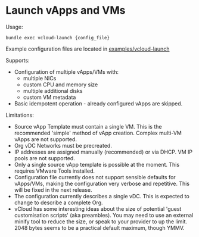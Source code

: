 # Launch vApps and VMs

Usage:

    bundle exec vcloud-launch {config_file}

Example configuration files are located in [examples/vcloud-launch][example_yaml]

Supports:

* Configuration of multiple vApps/VMs with:
  * multiple NICs
  * custom CPU and memory size
  * multiple additional disks
  * custom VM metadata
* Basic idempotent operation - already configured vApps are skipped.

Limitations:

* Source vApp Template must contain a single VM. This is the recommended 'simple'
  method of vApp creation. Complex multi-VM vApps are not supported.
* Org vDC Networks must be precreated.
* IP addresses are assigned manually (recommended) or via DHCP. VM IP pools are
  not supported.
* Only a single source vApp template is possible at the moment. This requires
  VMware Tools installed.
* Configuration file currently does not support sensible defaults for vApps/VMs,
  making the configuration very verbose and repetitive. This will be fixed in the
  next release.
* The configuration currently describes a single vDC. This is expected to change
  to describe a complete Org.
* vCloud has some interesting ideas about the size of potential 'guest customisation 
  scripts' (aka preambles). You may need to use an external minify tool to reduce
  the size, or speak to your provider to up the limit. 2048 bytes seems to be a 
  practical default maximum, though YMMV.

[example_yaml]: ../examples/vcloud-launch/
